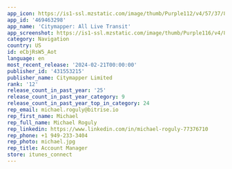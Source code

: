 ```yaml
---
app_icon: https://is1-ssl.mzstatic.com/image/thumb/Purple112/v4/57/37/8f/57378f29-f68a-08d5-8a5a-e12f341991f0/AppIcon-Release-0-0-1x_U007emarketing-0-5-0-85-220.png/1024x1024bb.png
app_id: '469463298'
app_name: 'Citymapper: All Live Transit'
app_screenshot: https://is1-ssl.mzstatic.com/image/thumb/Purple116/v4/8c/0c/7d/8c0c7d61-b8a6-132f-62aa-95d6ce88211a/944d441b-00b2-40b2-8072-c1b74cc751ce_6.5in_1_AppStore-us.png/1242x2688bb.png
category: Navigation
country: US
id: eCbjRsW5_Aot
language: en
most_recent_release: '2024-02-21T00:00:00'
publisher_id: '431553215'
publisher_name: Citymapper Limited
rank: '12'
release_count_in_past_year: '25'
release_count_in_past_year_category: 9
release_count_in_past_year_top_in_category: 24
rep_email: michael.roguly@bitrise.io
rep_first_name: Michael
rep_full_name: Michael Roguly
rep_linkedin: https://www.linkedin.com/in/michael-roguly-77376710
rep_phone: +1 949-233-3404
rep_photo: michael.jpg
rep_title: Account Manager
store: itunes_connect
---
```

